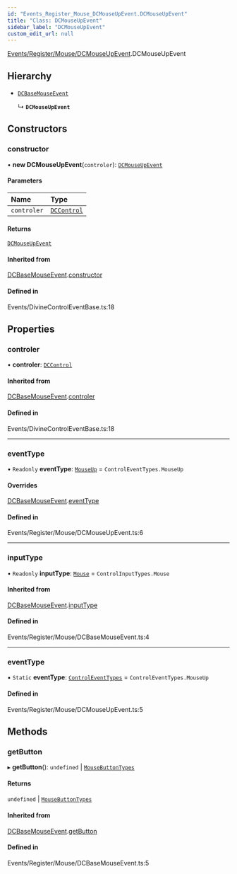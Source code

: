 ```yaml
---
id: "Events_Register_Mouse_DCMouseUpEvent.DCMouseUpEvent"
title: "Class: DCMouseUpEvent"
sidebar_label: "DCMouseUpEvent"
custom_edit_url: null
---
```


[Events/Register/Mouse/DCMouseUpEvent](../modules/Events_Register_Mouse_DCMouseUpEvent.md).DCMouseUpEvent

## Hierarchy

- [`DCBaseMouseEvent`](Events_Register_Mouse_DCBaseMouseEvent.DCBaseMouseEvent.md)

  ↳ **`DCMouseUpEvent`**

## Constructors

### constructor

• **new DCMouseUpEvent**(`controler`): [`DCMouseUpEvent`](Events_Register_Mouse_DCMouseUpEvent.DCMouseUpEvent.md)

#### Parameters

| Name | Type |
| :------ | :------ |
| `controler` | [`DCControl`](Controls_DCControl.DCControl.md) |

#### Returns

[`DCMouseUpEvent`](Events_Register_Mouse_DCMouseUpEvent.DCMouseUpEvent.md)

#### Inherited from

[DCBaseMouseEvent](Events_Register_Mouse_DCBaseMouseEvent.DCBaseMouseEvent.md).[constructor](Events_Register_Mouse_DCBaseMouseEvent.DCBaseMouseEvent.md#constructor)

#### Defined in

Events/DivineControlEventBase.ts:18

## Properties

### controler

• **controler**: [`DCControl`](Controls_DCControl.DCControl.md)

#### Inherited from

[DCBaseMouseEvent](Events_Register_Mouse_DCBaseMouseEvent.DCBaseMouseEvent.md).[controler](Events_Register_Mouse_DCBaseMouseEvent.DCBaseMouseEvent.md#controler)

#### Defined in

Events/DivineControlEventBase.ts:18

___

### eventType

• `Readonly` **eventType**: [`MouseUp`](../enums/Events_Event_types.ControlEventTypes.md#mouseup) = `ControlEventTypes.MouseUp`

#### Overrides

[DCBaseMouseEvent](Events_Register_Mouse_DCBaseMouseEvent.DCBaseMouseEvent.md).[eventType](Events_Register_Mouse_DCBaseMouseEvent.DCBaseMouseEvent.md#eventtype)

#### Defined in

Events/Register/Mouse/DCMouseUpEvent.ts:6

___

### inputType

• `Readonly` **inputType**: [`Mouse`](../enums/Controls_Control_types.ControlInputTypes.md#mouse) = `ControlInputTypes.Mouse`

#### Inherited from

[DCBaseMouseEvent](Events_Register_Mouse_DCBaseMouseEvent.DCBaseMouseEvent.md).[inputType](Events_Register_Mouse_DCBaseMouseEvent.DCBaseMouseEvent.md#inputtype)

#### Defined in

Events/Register/Mouse/DCBaseMouseEvent.ts:4

___

### eventType

▪ `Static` **eventType**: [`ControlEventTypes`](../enums/Events_Event_types.ControlEventTypes.md) = `ControlEventTypes.MouseUp`

#### Defined in

Events/Register/Mouse/DCMouseUpEvent.ts:5

## Methods

### getButton

▸ **getButton**(): `undefined` \| [`MouseButtonTypes`](../modules/Controls_Control_types.md#mousebuttontypes)

#### Returns

`undefined` \| [`MouseButtonTypes`](../modules/Controls_Control_types.md#mousebuttontypes)

#### Inherited from

[DCBaseMouseEvent](Events_Register_Mouse_DCBaseMouseEvent.DCBaseMouseEvent.md).[getButton](Events_Register_Mouse_DCBaseMouseEvent.DCBaseMouseEvent.md#getbutton)

#### Defined in

Events/Register/Mouse/DCBaseMouseEvent.ts:5

